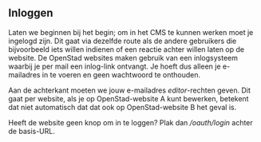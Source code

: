 

## Inloggen

Laten we beginnen bij het begin; om in het CMS te kunnen werken moet je ingelogd zijn. Dit gaat via dezelfde route als de andere gebruikers die bijvoorbeeld iets willen indienen of een reactie achter willen laten op de website. De OpenStad websites maken gebruik van een inlogsysteem waarbij je per mail een inlog-link ontvangt. Je hoeft dus alleen je e-mailadres in te voeren en geen wachtwoord te onthouden.

Aan de achterkant moeten we jouw e-mailadres _editor_-rechten geven. Dit gaat per website, als je op OpenStad-website A kunt bewerken, betekent dat niet automatisch dat dat ook op OpenStad-website B het geval is.

Heeft de website geen knop om in te loggen? Plak dan _/oauth/login_ achter de basis-URL.
